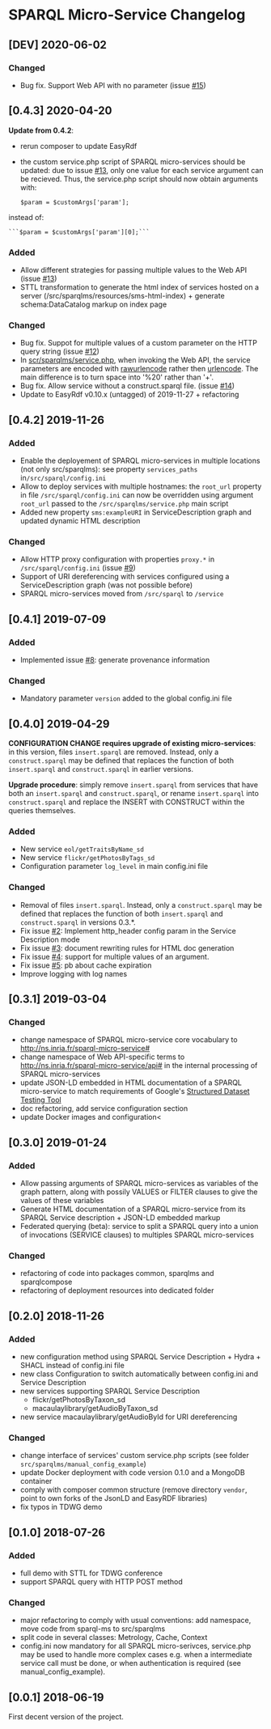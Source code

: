# SPARQL Micro-Service Changelog

## [DEV] 2020-06-02

### Changed
- Bug fix. Support Web API with no parameter (issue [#15](https://github.com/frmichel/sparql-micro-service/issues/15))

## [0.4.3] 2020-04-20

**Update from 0.4.2**: 
- rerun composer to update EasyRdf
- the custom service.php script of SPARQL micro-services should be updated: due to issue [#13](https://github.com/frmichel/sparql-micro-service/issues/13), only one value for each service argument can be recieved. Thus, the service.php script should now obtain arguments with: 

    ```$param = $customArgs['param'];```

instead of:

    ```$param = $customArgs['param'][0];```
  

### Added
- Allow different strategies for passing multiple values to the Web API (issue [#13](https://github.com/frmichel/sparql-micro-service/issues/13))
- STTL transformation to generate the html index of services hosted on a server (/src/sparqlms/resources/sms-html-index) + generate schema:DataCatalog markup on index page

### Changed
- Bug fix. Suppot for multiple values of a custom parameter on the HTTP query string (issue [#12](https://github.com/frmichel/sparql-micro-service/issues/12))
- In [scr/sparqlms/service.php](scr/sparqlms/service.php), when invoking the Web API, the service parameters are encoded with [rawurlencode](https://www.php.net/manual/function.rawurlencode.php) rather then [urlencode](https://www.php.net/manual/function.urlencode.php). The main difference is to turn space into '%20' rather than '+'.
- Bug fix. Allow service without a construct.sparql file. (issue [#14](https://github.com/frmichel/sparql-micro-service/issues/14))
- Update to EasyRdf v0.10.x (untagged) of 2019-11-27 + refactoring
 

## [0.4.2] 2019-11-26

### Added
- Enable the deployement of SPARQL micro-services in multiple locations (not only src/sparqlms): see property `services_paths` in`/src/sparql/config.ini`
- Allow to deploy services with multiple hostnames: the `root_url` property in file `/src/sparql/config.ini` can now be overridden using argument `root_url` passed to the `/src/sparqlms/service.php` main script
- Added new property `sms:exampleURI` in ServiceDescription graph and updated dynamic HTML description

### Changed
- Allow HTTP proxy configuration with properties `proxy.*` in  `/src/sparql/config.ini` (issue [#9](https://github.com/frmichel/sparql-micro-service/issues/9))
- Support of URI dereferencing with services configured using a ServiceDescription graph (was not possible before)
- SPARQL micro-services moved from `/src/sparql` to `/service`


## [0.4.1] 2019-07-09

### Added
- Implemented issue [#8](https://github.com/frmichel/sparql-micro-service/issues/8): generate provenance information

### Changed
- Mandatory parameter `version` added to the global config.ini file


## [0.4.0] 2019-04-29

**CONFIGURATION CHANGE requires upgrade of existing micro-services**: in this version, files `insert.sparql` are removed. Instead, only a `construct.sparql` may be defined that replaces the function of both `insert.sparql` and `construct.sparql` in earlier versions.

**Upgrade procedure**: simply remove `insert.sparql` from services that have both an `insert.sparql` and `construct.sparql`, or rename `insert.sparql` into `construct.sparql` and replace the INSERT with CONSTRUCT within the queries themselves.

### Added
- New service `eol/getTraitsByName_sd`
- New service `flickr/getPhotosByTags_sd`
- Configuration parameter `log_level` in main config.ini file

### Changed
- Removal of files `insert.sparql`. Instead, only a `construct.sparql` may be defined that replaces the function of both `insert.sparql` and `construct.sparql` in versions 0.3.*.
- Fix issue [#2](https://github.com/frmichel/sparql-micro-service/issues/2): Implement http_header config param in the Service Description mode
- Fix issue [#3](https://github.com/frmichel/sparql-micro-service/issues/3): document rewriting rules for HTML doc generation
- Fix issue [#4](https://github.com/frmichel/sparql-micro-service/issues/4): support for multiple values of an argument. 
- Fix issue [#5](https://github.com/frmichel/sparql-micro-service/issues/5): pb about cache expiration
- Improve logging with log names


## [0.3.1] 2019-03-04

### Changed
- change namespace of SPARQL micro-service core vocabulary to http://ns.inria.fr/sparql-micro-service#
- change namespace of Web API-specific terms to http://ns.inria.fr/sparql-micro-service/api# in the internal processing of SPARQL micro-services
- update JSON-LD embedded in HTML documentation of a SPARQL micro-service to match requirements of Google's [Structured Dataset Testing Tool](https://search.google.com/structured-data/testing-tool)  
- doc refactoring, add service configuration section
- update Docker images and configuration<


## [0.3.0] 2019-01-24

### Added
- Allow passing arguments of SPARQL micro-services as variables of the graph pattern, along with possily VALUES or FILTER clauses to give the values of these variables
- Generate HTML documentation of a SPARQL micro-service from its SPARQL Service description + JSON-LD embedded markup
- Federated querying (beta): service to split a SPARQL query into a union of invocations (SERVICE clauses) to multiples SPARQL micro-services

### Changed
- refactoring of code into packages common, sparqlms and sparqlcompose
- refactoring of deployment resources into dedicated folder


## [0.2.0] 2018-11-26

### Added
- new configuration method using SPARQL Service Description + Hydra + SHACL instead of config.ini file
- new class Configuration to switch automatically between config.ini and Service Description
- new services supporting SPARQL Service Description 
    - flickr/getPhotosByTaxon_sd
    - macaulaylibrary/getAudioByTaxon_sd
- new service macaulaylibrary/getAudioById for URI dereferencing

### Changed
- change interface of services' custom service.php scripts (see folder `src/sparqlms/manual_config_example`)
- update Docker deployment with code version 0.1.0 and a MongoDB container
- comply with composer common structure (remove directory `vendor`, point to own forks of the JsonLD and EasyRDF libraries)
- fix typos in TDWG demo


## [0.1.0] 2018-07-26

### Added
- full demo with STTL for TDWG conference
- support SPARQL query with HTTP POST method

### Changed
- major refactoring to comply with usual conventions: add namespace, move code from sparql-ms to src/sparqlms
- split code in several classes: Metrology, Cache, Context
- config.ini now mandatory for all SPARQL micro-serivces, service.php may be used to handle more complex cases e.g. when a intermediate service call must be done, or when authentication is required (see manual_config_example).


## [0.0.1] 2018-06-19

First decent version of the project.
